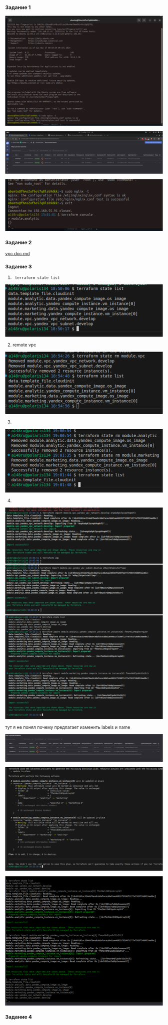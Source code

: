 ## 

### Задание 1

![alt text](image-1.png)

![alt text](image.png)

![alt text](image-2.png)

### Задание 2

[vpc doc.md](./04/src/modules/vpc/doc.md)

### Задание 3

1. ``` terraform state list```

![alt text](image-3.png)

2. remote vpc

![alt text](image-4.png)

3. 

![alt text](image-5.png)

4.

![alt text](image-6.png)
![alt text](image-7.png)
![alt text](image-8.png)

тут я не понял почему предлагает изменить labels и name

![alt text](image-10.png)

![alt text](image-9.png)

![alt text](image-11.png)

### Задание 4
